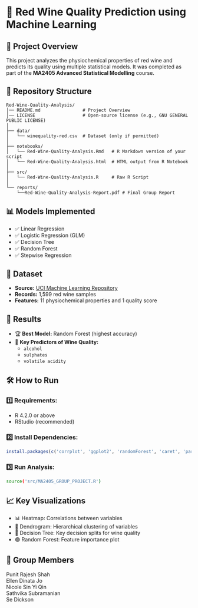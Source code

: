# 🍷 Red Wine Quality Prediction using Machine Learning  

## 📌 Project Overview  
This project analyzes the physiochemical properties of red wine and predicts its quality using multiple statistical models. It was completed as part of the **MA2405 Advanced Statistical Modelling** course.  

## 📁 Repository Structure  
```
Red-Wine-Quality-Analysis/  
│── README.md                # Project Overview  
│── LICENSE                  # Open-source license (e.g., GNU GENERAL PUBLIC LICENSE)  
│  
├── data/  
│   └── winequality-red.csv  # Dataset (only if permitted)  
│  
├── notebooks/  
│   └── Red-Wine-Quality-Analysis.Rmd   # R Markdown version of your script  
│   └── Red-Wine-Quality-Analysis.html  # HTML output from R Notebook  
│  
├── src/  
│   └── Red-Wine-Quality-Analysis.R     # Raw R Script  
│  
└── reports/  
    └──Red-Wine-Quality-Analysis-Report.pdf # Final Group Report  

```

## 📊 Models Implemented  
- ✅ Linear Regression  
- ✅ Logistic Regression (GLM)  
- ✅ Decision Tree  
- ✅ Random Forest  
- ✅ Stepwise Regression  

## 💾 Dataset  
- **Source:** [UCI Machine Learning Repository](https://archive.ics.uci.edu/ml/datasets/wine+quality)  
- **Records:** 1,599 red wine samples  
- **Features:** 11 physiochemical properties and 1 quality score  

## 🚀 Results  
- 🏆 **Best Model:** Random Forest (highest accuracy)  
- 📌 **Key Predictors of Wine Quality:**  
  - `alcohol`  
  - `sulphates`  
  - `volatile acidity`  

## 🛠️ How to Run  
### 1️⃣ **Requirements:**  
- R 4.2.0 or above  
- RStudio (recommended)  

### 2️⃣ **Install Dependencies:**  
```r
install.packages(c('corrplot', 'ggplot2', 'randomForest', 'caret', 'party', 'rpart.plot'))
```

### 3️⃣ Run Analysis:
```sh
source('src/MA2405_GROUP_PROJECT.R')
```

## 📈 Key Visualizations
- 📊 Heatmap: Correlations between variables
- 🌿 Dendrogram: Hierarchical clustering of variables
- 🌲 Decision Tree: Key decision splits for wine quality
- 🟢 Random Forest: Feature importance plot

## 📝 Group Members
Punit Rajesh Shah   
Ellen Dinata Jo      
Nicole Sin Yi Qin    
Sathvika Subramanian     
Se Dickson    
